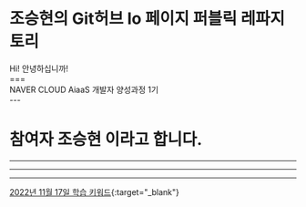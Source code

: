 # 조승현의 Git허브 Io 페이지 퍼블릭 레파지 토리

Hi! 안녕하십니까!<br>
===<br>
NAVER CLOUD AiaaS 개발자 양성과정 1기<br>
---<br>
# 참여자 **조승현** 이라고 합니다.<br>
***
-- -
_ __



[2022년 11월 17일 학습 키워드](https://jsh961015.notion.site/ad540ee8a71f415286a6c46034cc904b){:target="_blank"}